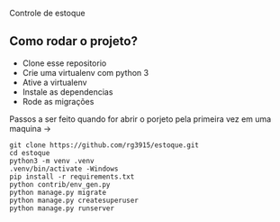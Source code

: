 Controle de estoque

## Como rodar o projeto?

*   Clone esse repositorio
*   Crie uma virtualenv com python 3
*   Ative a virtualenv
*   Instale as dependencias
*   Rode as migrações


Passos a ser feito quando for abrir o porjeto pela primeira vez em uma maquina ->

    git clone https://github.com/rg3915/estoque.git
    cd estoque
    python3 -m venv .venv
    .venv/bin/activate -Windows
    pip install -r requirements.txt
    python contrib/env_gen.py
    python manage.py migrate
    python manage.py createsuperuser
    python manage.py runserver